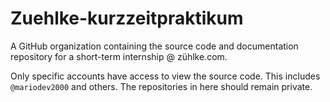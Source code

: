 # Zuehlke-kurzzeitpraktikum

A GitHub organization containing the source code and documentation repository for a short-term internship @ zühlke.com.

Only specific accounts have access to view the source code. This includes `@mariodev2000` and others. The repositories in here should remain private.
